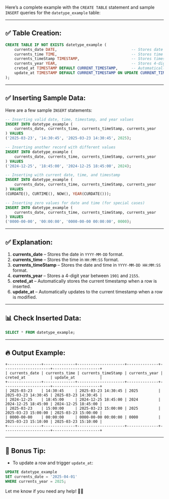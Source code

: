 Here’s a complete example with the `CREATE TABLE` statement and sample `INSERT` queries for the `datetype_example` table:

---

## ✅ **Table Creation:**
```sql
CREATE TABLE IF NOT EXISTS datetype_example (
    currents_date DATE,                                 -- Stores date in YYYY-MM-DD format
    currents_time TIME,                                 -- Stores time in HH:MM:SS format
    currents_timeStamp TIMESTAMP,                       -- Stores timestamp (date + time)
    currents_year YEAR,                                 -- Stores 4-digit year (YYYY)
    creted_at TIMESTAMP DEFAULT CURRENT_TIMESTAMP,      -- Automatically sets current timestamp on insert
    update_at TIMESTAMP DEFAULT CURRENT_TIMESTAMP ON UPDATE CURRENT_TIMESTAMP -- Updates timestamp on modification
);
```

---

## ✅ **Inserting Sample Data:**
Here are a few sample `INSERT` statements:

```sql
-- Inserting valid date, time, timestamp, and year values
INSERT INTO datetype_example (
    currents_date, currents_time, currents_timeStamp, currents_year
) VALUES
('2025-03-23', '14:30:45', '2025-03-23 14:30:45', 2025);

-- Inserting another record with different values
INSERT INTO datetype_example (
    currents_date, currents_time, currents_timeStamp, currents_year
) VALUES
('2024-12-25', '18:45:00', '2024-12-25 18:45:00', 2024);

-- Inserting with current date, time, and timestamp
INSERT INTO datetype_example (
    currents_date, currents_time, currents_timeStamp, currents_year
) VALUES
(CURDATE(), CURTIME(), NOW(), YEAR(CURDATE()));

-- Inserting zero values for date and time (for special cases)
INSERT INTO datetype_example (
    currents_date, currents_time, currents_timeStamp, currents_year
) VALUES
('0000-00-00', '00:00:00', '0000-00-00 00:00:00', 0000);
```

---

## ✅ **Explanation:**
1. **currents_date** – Stores the date in `YYYY-MM-DD` format.
2. **currents_time** – Stores the time in `HH:MM:SS` format.
3. **currents_timeStamp** – Stores the date and time in `YYYY-MM-DD HH:MM:SS` format.
4. **currents_year** – Stores a 4-digit year between `1901` and `2155`.
5. **creted_at** – Automatically stores the current timestamp when a row is inserted.
6. **update_at** – Automatically updates to the current timestamp when a row is modified.

---

## 📊 **Check Inserted Data:**
```sql
SELECT * FROM datetype_example;
```

---

## 🔥 **Output Example:**
```
+---------------+--------------+---------------------+--------------+---------------------+---------------------+
| currents_date | currents_time | currents_timeStamp | currents_year | creted_at           | update_at           |
+---------------+--------------+---------------------+--------------+---------------------+---------------------+
| 2025-03-23    | 14:30:45     | 2025-03-23 14:30:45 | 2025         | 2025-03-23 14:30:45 | 2025-03-23 14:30:45 |
| 2024-12-25    | 18:45:00     | 2024-12-25 18:45:00 | 2024         | 2024-12-25 18:45:00 | 2024-12-25 18:45:00 |
| 2025-03-23    | 15:00:00     | 2025-03-23 15:00:00 | 2025         | 2025-03-23 15:00:00 | 2025-03-23 15:00:00 |
| 0000-00-00    | 00:00:00     | 0000-00-00 00:00:00 | 0000         | 2025-03-23 15:10:00 | 2025-03-23 15:10:00 |
+---------------+--------------+---------------------+--------------+---------------------+---------------------+
```

---

## 🎁 **Bonus Tip:**
- To update a row and trigger `update_at`:
```sql
UPDATE datetype_example
SET currents_date = '2025-04-01'
WHERE currents_year = 2025;
```

Let me know if you need any help! 🚀😊
